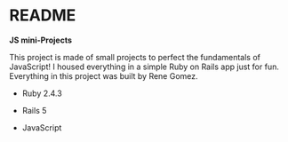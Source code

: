 # README

**JS mini-Projects**

This project is made of small projects to perfect the fundamentals of JavaScript! I housed everything in a simple Ruby on Rails app just for fun.  Everything in this project was built by Rene Gomez.

* Ruby 2.4.3

* Rails 5

* JavaScript
